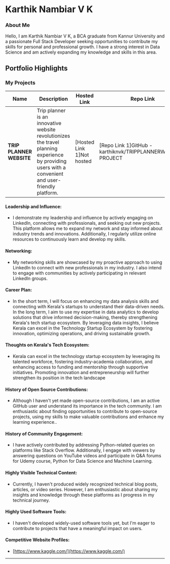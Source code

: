 # Karthik Nambiar V K 

### About Me

Hello, I am Karthik Nambiar V K, a BCA graduate from Kannur University and a passionate Full Stack Developer seeking opportunities to contribute my skills for personal and professional growth. I have a strong interest in Data Science and am actively expanding my knowledge and skills in this area.


## Portfolio Highlights

### My Projects

| Name                | Description                                                               | Hosted Link                              | Repo Link                                                      |
|---------------------|---------------------------------------------------------------------------|------------------------------------------|----------------------------------------------------------------|
| **TRIP PLANNER WEBSITE**  |Trip planner is an innovative website revolutionizes the travel planning experience by providing users with a convenient and user-friendly platform.| [Hosted Link 1]Not hosted   | [Repo Link 1]GitHub - karthiknvk/TRIPPLANNERWEBSITE-PROJECT             |


#### Leadership and Influence:

- I demonstrate my leadership and influence by actively engaging on LinkedIn, connecting with professionals, and seeking out new projects. This platform allows me to expand my network and stay informed about industry trends and innovations. Additionally, I regularly utilize online resources to continuously learn and develop my skills.

#### Networking:

- My networking skills are showcased by my proactive approach to using LinkedIn to connect with new professionals in my industry. I also intend to engage with communities by actively participating in relevant LinkedIn groups.

#### Career Plan:

- In the short term, I will focus on enhancing my data analysis skills and connecting with Kerala's startups to understand their data-driven needs. In the long term, I aim to use my expertise in data analytics to develop solutions that drive informed decision-making, thereby strengthening Kerala's tech startup ecosystem. By leveraging data insights, I believe Kerala can excel in the Technology Startup Ecosystem by fostering innovation, optimizing operations, and driving sustainable growth.

#### Thoughts on Kerala's Tech Ecosystem:

- Kerala can excel in the technology startup ecosystem by leveraging its talented workforce, fostering industry-academia collaboration, and enhancing access to funding and mentorship through supportive initiatives. Promoting innovation and entrepreneurship will further strengthen its position in the tech landscape

#### History of Open Source Contributions:

- Although I haven't yet made open-source contributions, I am an active GitHub user and understand its importance in the tech community. I am enthusiastic about finding opportunities to contribute to open-source projects, using my skills to make valuable contributions and enhance my learning experience..

#### History of Community Engagement:

-  I have actively contributed by addressing Python-related queries on platforms like Stack Overflow. Additionally, I engage with viewers by answering questions on YouTube videos and participate in Q&A forums for Udemy course, Python for Data Science and Machine Learning.

#### Highly Visible Technical Content:

- Currently, I haven't produced widely recognized technical blog posts, articles, or video series. However, I am enthusiastic about sharing my insights and knowledge through these platforms as I progress in my technical journey.

#### Highly Used Software Tools:

- I haven't developed widely-used software tools yet, but I'm eager to contribute to projects that have a meaningful impact on users.

#### Competitive Website Profiles:

- [https://www.kaggle.com/](https://www.kaggle.com/)





---

